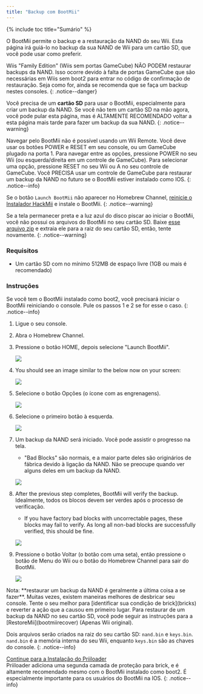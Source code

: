 ```yaml
---
title: "Backup com BootMii"
---
```


{% include toc title="Sumário" %}

O BootMii permite o backup e a restauração da NAND do seu Wii. Esta página irá guiá-lo no backup da sua NAND de Wii para um cartão SD, que você pode usar como preferir.

Wiis "Family Edition" (Wiis sem portas GameCube) NÃO PODEM restaurar backups da NAND. Isso ocorre devido à falta de portas GameCube que são necessárias em Wiis sem boot2 para entrar no código de confirmação de restauração. Seja como for, ainda se recomenda que se faça um backup nestes consoles.
{: .notice--danger}

Você precisa de um **cartão SD** para usar o BootMii, especialmente para criar um backup da NAND. Se você não tem um cartão SD na mão agora, você pode pular esta página, mas é ALTAMENTE RECOMENDADO voltar a esta página mais tarde para fazer um backup da sua NAND.
{: .notice--warning}

Navegar pelo BootMii não é possível usando um Wii Remote. Você deve usar os botões POWER e RESET em seu console, ou um GameCube plugado na porta 1. Para navegar entre as opções, pressione POWER no seu Wii (ou esquerda/direita em um controle de GameCube). Para selecionar uma opção, pressione RESET no seu Wii ou A no seu controle de GameCube. Você PRECISA usar um controle de GameCube para restaurar um backup da NAND no futuro se o BootMii estiver instalado como IOS.
{: .notice--info}

Se o botão `Launch BootMii` não aparecer no Homebrew Channel, [reinicie o Instalador HackMii](hackmii) e instale o BootMii.
{: .notice--warning}

Se a tela permanecer preta e a luz azul do disco piscar ao iniciar o BootMii, você não possui os arquivos do BootMii no seu cartão SD. Baixe [esse arquivo zip](https://static.hackmii.com/bootmii_sd_files.zip) e extraia ele para a raiz do seu cartão SD, então, tente novamente.
{: .notice--warning}

### Requisitos

* Um cartão SD com no mínimo 512MB de espaço livre (1GB ou mais é recomendado)

### Instruções

Se você tem o BootMii instalado como boot2, você precisará iniciar o BootMii reiniciando o console. Pule os passos 1 e 2 se for esse o caso.
{: .notice--info}

1. Ligue o seu console.
1. Abra o Homebrew Channel.
1. Pressione o botão HOME, depois selecione "Launch BootMii".

    ![](/images/bootmii/BootMii_HBC.png)

1. You should see an image similar to the below now on your screen:

    ![](/images/bootmii/BootMii_Main.png)

1. Selecione o botão Opções (o ícone com as engrenagens).

    ![](/images/bootmii/BootMii_Gears.png)

1. Selecione o primeiro botão à esquerda.

    ![](/images/bootmii/BootMii_Backup.png)

1. Um backup da NAND será iniciado. Você pode assistir o progresso na tela.
    + "Bad Blocks" são normais, e a maior parte deles são originários de fábrica devido à ligação da NAND. Não se preocupe quando ver alguns deles em um backup da NAND.

    ![](/images/bootmii/BootMii_NAND_Backup.png)

1. After the previous step completes, BootMii will verify the backup. Idealmente, todos os blocos devem ser verdes após o processo de verificação.
    + If you have factory bad blocks with uncorrectable pages, these blocks may fail to verify. As long all non-bad blocks are successfully verified, this should be fine.

    ![](/images/bootmii/BootMii_NAND_Backup_Verify.png)

1. Pressione o botão Voltar (o botão com uma seta), então pressione o botão de Menu do Wii ou o botão do Homebrew Channel para sair do BootMii.

    ![](/images/bootmii/BootMii_Return.png)

<div id="restore-notice" class="notice" markdown="1">
Nota: **restaurar um backup da NAND é geralmente a última coisa a se fazer**. Muitas vezes, existem maneiras melhores de desbricar seu console.
Tente o seu melhor para [identificar sua condição de brick](bricks) e reverter a ação que a causou em primeiro lugar.
Para restaurar de um backup da NAND no seu cartão SD, você pode seguir as instruções para a [RestoreMii](bootmiirecover) (Apenas Wii original).
</div>

Dois arquivos serão criados na raiz do seu cartão SD: `nand.bin` e `keys.bin`. `nand.bin` é a memória interna do seu Wii, enquanto `keys.bin` são as chaves do console.
{: .notice--info}

[Continue para a Instalação do Priiloader](priiloader)<br> Priiloader adiciona uma segunda camada de proteção para brick, e é altamente recomendado mesmo com o BootMii instalado como boot2. É especialmente importante para os usuários do BootMii na IOS.
{: .notice--info}
